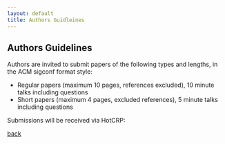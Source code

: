 ```yaml
---
layout: default
title: Authors Guidleines
---
```


## Authors Guidelines

Authors are invited to submit papers of the following types and lengths, in the ACM sigconf format style:

*	Regular papers (maximum 10 pages, references excluded), 10 minute talks including questions
*	Short papers (maximum 4 pages, excluded references), 5 minute talks including questions

Submissions will be received via HotCRP:



[back](./)
